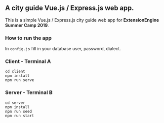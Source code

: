 ## A city guide Vue.js / Express.js web app.

This is a simple Vue.js / Express.js city guide web app for **ExtensionEngine Summer Camp 2019**.



### How to run the app

In `config.js` fill in your database user, password, dialect.

### Client - Terminal A

```
cd client
npm install
npm run serve
```

### Server - Terminal B

```
cd server
npm install
npm run seed
npm run start
```